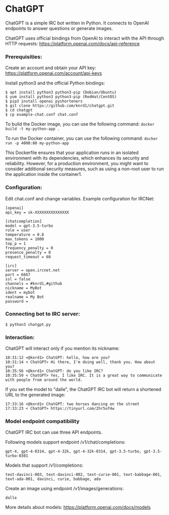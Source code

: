 # ChatGPT
ChatGPT is a simple IRC bot written in Python. It connects to OpenAI endpoints to answer questions or generate images.

ChatGPT uses official bindings from OpenAI to interact with the API through HTTP requests:
https://platform.openai.com/docs/api-reference

### Prerequisities:

Create an account and obtain your API key: https://platform.openai.com/account/api-keys

Install python3 and the official Python bindings:
```
$ apt install python3 python3-pip (Debian/Ubuntu)
$ yum install python3 python3-pip (RedHat/CentOS)
$ pip3 install openai pyshorteners
$ git clone https://github.com/knrd1/chatgpt.git
$ cd chatgpt
$ cp example-chat.conf chat.conf
```
To build the Docker image, you can use the following command:
```docker build -t my-python-app .```

To run the Docker container, you can use the following command:
```docker run -p 4000:80 my-python-app```

This Dockerfile ensures that your application runs in an isolated environment with its dependencies, 
which enhances its security and reliability. However, for a production environment, you might want 
to consider additional security measures, such as using a non-root user to run the application inside 
the container1.

### Configuration:

Edit chat.conf and change variables. Example configuration for IRCNet:
```
[openai]
api_key = sk-XXXXXXXXXXXXXXX

[chatcompletion]
model = gpt-3.5-turbo
role = user
temperature = 0.8
max_tokens = 1000
top_p = 1
frequency_penalty = 0
presence_penalty = 0
request_timeout = 60

[irc]
server = open.ircnet.net
port = 6667
ssl = false
channels = #knrd1,#github
nickname = MyBot
ident = mybot
realname = My Bot
password = 
```
### Connecting bot to IRC server:
```
$ python3 chatgpt.py
```
### Interaction:
ChatGPT will interact only if you mention its nickname:
```
10:31:12 <@knrd1> ChatGPT: hello, how are you?
10:31:14 < ChatGPT> Hi there, I'm doing well, thank you. How about you?
10:35:56 <@knrd1> ChatGPT: do you like IRC?
10:35:59 < ChatGPT> Yes, I like IRC. It is a great way to communicate with people from around the world.

```
If you set the model to "dalle", the ChatGPT IRC bot will return a shortened URL to the generated image:
```
17:33:16 <@knrd1> ChatGPT: two horses dancing on the street
17:33:23 < ChatGPT> https://tinyurl.com/2hr5uf4w
```
### Model endpoint compatibility

ChatGPT IRC bot can use three API endpoints.

Following models support endpoint /v1/chat/completions:
```
gpt-4, gpt-4-0314, gpt-4-32k, gpt-4-32k-0314, gpt-3.5-turbo, gpt-3.5-turbo-0301
```
Models that support /v1/completions:
```
text-davinci-003, text-davinci-002, text-curie-001, text-babbage-001, text-ada-001, davinci, curie, babbage, ada
```
Create an image using endpoint /v1/images/generations:
```
dalle
```
More details about models: https://platform.openai.com/docs/models
